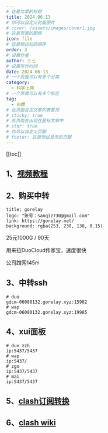```yaml
---
# 这是文章的标题
title: 2024.06.13
# 你可以自定义封面图片
# cover: /assets/images/cover1.jpg
# 这是页面的图标
icon: file
# 这是侧边栏的顺序
order: 3
# 设置作者
author: 三七
# 设置写作时间
date: 2024-06-13
# 一个页面可以有多个分类
category:
  - 科学上网
# 一个页面可以有多个标签
tag:
  - 白嫖
# 此页面会在文章列表置顶
# sticky: true
# 此页面会出现在星标文章中
# star: true
# 你可以自定义页脚
# footer: 这是测试显示的页脚
---
```

[[toc]]

## 1、[视频教程](https://www.youtube.com/watch?v=gTfOYuU-29U)

## 2、购买中转

  ```component VPCard
  title: gorelay
  logo: "账号：sanqiz730@gmail.com"
  link: https://gorelay.net/
  background: rgba(253, 230, 138, 0.15)
  ```

25元1000G / 90天

用来拉DuoCloud传家宝，速度很快

公司蹭网145m

## 3、中转ssh

```
# duo
gdcm-06080132.gorelay.xyz:15982
# wap
gdcm-06080132.gorelay.xyz:19985
```

## 4、xui面板

```
# duo zzh
ip:5437/5437
# wap
ip:5437/
# zgo
ip:5437/5437
# mai
ip:5437/5437
```

## 5、[clash订阅转换](https://v2rayse.com/node-convert/)

## 6、[clash wiki](https://wiki.metacubex.one/config/)